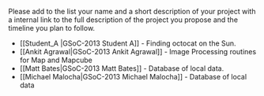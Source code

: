 Please add to the list your name and a short description of your project with a internal link to the full description of the project you propose and the timeline you plan to follow.
* [[Student_A |GSoC-2013  Student A]] - Finding octocat on the Sun.
* [[Ankit Agrawal|GSoC-2013  Ankit Agrawal]] - Image Processing routines for Map and Mapcube
* [[Matt Bates|GSoC-2013  Matt Bates]] - Database of local data.
* [[Michael Malocha|GSoC-2013 Michael Malocha]] - Database of local data